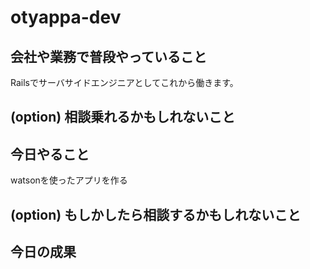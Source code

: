 # otyappa-dev

## 会社や業務で普段やっていること
Railsでサーバサイドエンジニアとしてこれから働きます。

## (option) 相談乗れるかもしれないこと

## 今日やること
watsonを使ったアプリを作る

## (option) もしかしたら相談するかもしれないこと

## 今日の成果
